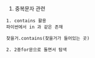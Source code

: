 1. 중복문자 관련

```
1. contains 활용
파이썬에서 in 과 같은 존재

찾을거.contains(찾을거가 들어있는 곳)

2. 2중for문으로 돌면서 탐색




```

